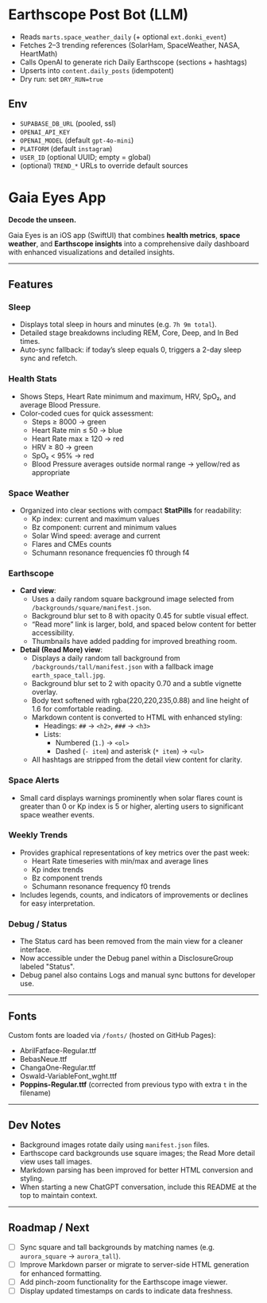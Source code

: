 # Earthscope Post Bot (LLM)

- Reads `marts.space_weather_daily` (+ optional `ext.donki_event`)
- Fetches 2–3 trending references (SolarHam, SpaceWeather, NASA, HeartMath)
- Calls OpenAI to generate rich Daily Earthscope (sections + hashtags)
- Upserts into `content.daily_posts` (idempotent)
- Dry run: set `DRY_RUN=true`

## Env
- `SUPABASE_DB_URL` (pooled, ssl)
- `OPENAI_API_KEY`
- `OPENAI_MODEL` (default `gpt-4o-mini`)
- `PLATFORM` (default `instagram`)
- `USER_ID` (optional UUID; empty = global)
- (optional) `TREND_*` URLs to override default sources

# Gaia Eyes App

**Decode the unseen.**

Gaia Eyes is an iOS app (SwiftUI) that combines **health metrics**, **space weather**, and **Earthscope insights** into a comprehensive daily dashboard with enhanced visualizations and detailed insights.

---

## Features

### Sleep
- Displays total sleep in hours and minutes (e.g. `7h 9m total`).
- Detailed stage breakdowns including REM, Core, Deep, and In Bed times.
- Auto-sync fallback: if today’s sleep equals 0, triggers a 2-day sleep sync and refetch.

### Health Stats
- Shows Steps, Heart Rate minimum and maximum, HRV, SpO₂, and average Blood Pressure.
- Color-coded cues for quick assessment:
  - Steps ≥ 8000 → green
  - Heart Rate min ≤ 50 → blue
  - Heart Rate max ≥ 120 → red
  - HRV ≥ 80 → green
  - SpO₂ < 95% → red
  - Blood Pressure averages outside normal range → yellow/red as appropriate

### Space Weather
- Organized into clear sections with compact **StatPills** for readability:
  - Kp index: current and maximum values
  - Bz component: current and minimum values
  - Solar Wind speed: average and current
  - Flares and CMEs counts
  - Schumann resonance frequencies f0 through f4

### Earthscope
- **Card view**:
  - Uses a daily random square background image selected from `/backgrounds/square/manifest.json`.
  - Background blur set to 8 with opacity 0.45 for subtle visual effect.
  - “Read more” link is larger, bold, and spaced below content for better accessibility.
  - Thumbnails have added padding for improved breathing room.
- **Detail (Read More) view**:
  - Displays a daily random tall background from `/backgrounds/tall/manifest.json` with a fallback image `earth_space_tall.jpg`.
  - Background blur set to 2 with opacity 0.70 and a subtle vignette overlay.
  - Body text softened with rgba(220,220,235,0.88) and line height of 1.6 for comfortable reading.
  - Markdown content is converted to HTML with enhanced styling:
    - Headings: `##` → `<h2>`, `###` → `<h3>`
    - Lists:
      - Numbered (`1.`) → `<ol>`
      - Dashed (`- item`) and asterisk (`* item`) → `<ul>`
  - All hashtags are stripped from the detail view content for clarity.

### Space Alerts
- Small card displays warnings prominently when solar flares count is greater than 0 or Kp index is 5 or higher, alerting users to significant space weather events.

### Weekly Trends
- Provides graphical representations of key metrics over the past week:
  - Heart Rate timeseries with min/max and average lines
  - Kp index trends
  - Bz component trends
  - Schumann resonance frequency f0 trends
- Includes legends, counts, and indicators of improvements or declines for easy interpretation.

### Debug / Status
- The Status card has been removed from the main view for a cleaner interface.
- Now accessible under the Debug panel within a DisclosureGroup labeled "Status".
- Debug panel also contains Logs and manual sync buttons for developer use.

---

## Fonts
Custom fonts are loaded via `/fonts/` (hosted on GitHub Pages):
- AbrilFatface-Regular.ttf
- BebasNeue.ttf
- ChangaOne-Regular.ttf
- Oswald-VariableFont_wght.ttf
- **Poppins-Regular.ttf** (corrected from previous typo with extra `t` in the filename)

---

## Dev Notes
- Background images rotate daily using `manifest.json` files.
- Earthscope card backgrounds use square images; the Read More detail view uses tall images.
- Markdown parsing has been improved for better HTML conversion and styling.
- When starting a new ChatGPT conversation, include this README at the top to maintain context.

---

## Roadmap / Next
- [ ] Sync square and tall backgrounds by matching names (e.g. `aurora_square` → `aurora_tall`).
- [ ] Improve Markdown parser or migrate to server-side HTML generation for enhanced formatting.
- [ ] Add pinch-zoom functionality for the Earthscope image viewer.
- [ ] Display updated timestamps on cards to indicate data freshness.
